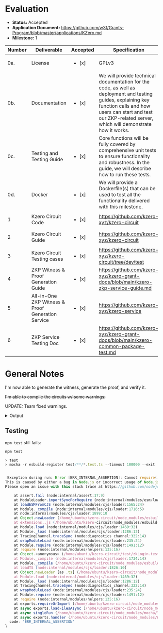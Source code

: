 # Evaluation

- **Status:** Accepted
- **Application Document:** https://github.com/w3f/Grants-Program/blob/master/applications/KZero.md
- **Milestone:** 1

| Number | Deliverable               | Accepted | Specification                                                | Notes |
| ------ | ------------------------- | ------------------------- | ------------------------- | ------------------------------------------------------------ |
| 0a.    | License                   | <ul><li>[x] </li></ul> | GPLv3                                                        |
| 0b.    | Documentation             | <ul><li>[x] </li></ul> | We will provide technical documentation for the code, as well as deployment and testing guides, explaining key function calls and how users can start and test our ZKP-related server, which will demonstrate how it works. |
| 0c.    | Testing and Testing Guide | <ul><li>[x] </li></ul> | Core functions will be fully covered by comprehensive unit tests to ensure functionality and robustness. In the guide, we will describe how to run these tests. |
| 0d.    | Docker                    | <ul><li>[x] </li></ul> | We will provide a Dockerfile(s) that can be used to test all the functionality delivered with this milestone. |
| 1      | Kzero Circuit Code        | <ul><li>[x] </li></ul> | https://github.com/kzero-xyz/kzero-circuit|
| 2      | Kzero Circuit Guide        | <ul><li>[x] </li></ul> | https://github.com/kzero-xyz/kzero-circuit|
| 3      | Kzero Circuit Testing cases | <ul><li>[x] </li></ul> | https://github.com/kzero-xyz/kzero-circuit/tree/dev/test|
| 4      | ZKP Witness & Proof Generation Guide | <ul><li>[x] </li></ul> | https://github.com/kzero-xyz/kzero-grant-docs/blob/main/kzero-zkp-service-guide.md  |
| 5      | All-in-One ZKP Witness & Proof Generation Service| <ul><li>[x] </li></ul> | https://github.com/kzero-xyz/kzero-service |
| 6      | ZKP Service Testing Doc| <ul><li>[x] </li></ul> | https://github.com/kzero-xyz/kzero-grant-docs/blob/main/kzero-common-package-test.md |

# General Notes

I'm now able to generate the witness, generate the proof, and verify it.

~~I'm able to compile the circuits w/ some warnings:~~

UPDATE: Team fixed warnings.

<details>
  <summary>Output</summary>

```ts
circom circuits/zkLogin.circom --r1cs --wasm --sym --c
template instances: 919
non-linear constraints: 1048569
linear constraints: 0
public inputs: 1
private inputs: 2082 (2061 belong to witness)
public outputs: 0
wires: 1020160
labels: 5677224
Written successfully: ./zkLogin.r1cs
Written successfully: ./zkLogin.sym
Written successfully: ./zkLogin_cpp/zkLogin.cpp and ./zkLogin_cpp/zkLogin.dat
Written successfully: ./zkLogin_cpp/main.cpp, circom.hpp, calcwit.hpp, calcwit.cpp, fr.hpp, fr.cpp, fr.asm and Makefile
Written successfully: ./zkLogin_js/zkLogin.wasm
Everything went okay
```
</details>

## Testing

`npm test` still fails:

```ts
npm test

> test
> mocha -r esbuild-register test/**/*.test.ts --timeout 100000 --exit


 Exception during run: Error [ERR_INTERNAL_ASSERTION]: Cannot require() ES Module /home/ubuntu/kzero-circuit/node_modules/chai/chai.js because it is not yet fully loaded. This may be caused by a race condition if the module is simultaneously dynamically import()-ed via Promise.all(). Try await-ing the import() sequentially in a loop instead. (from /home/ubuntu/kzero-circuit/test/zkLogin.test.ts)
This is caused by either a bug in Node.js or incorrect usage of Node.js internals.
Please open an issue with this stack trace at https://github.com/nodejs/node/issues

    at assert.fail (node:internal/assert:17:9)
    at ModuleLoader.importSyncForRequire (node:internal/modules/esm/loader:383:16)
    at loadESMFromCJS (node:internal/modules/cjs/loader:1565:24)
    at Module._compile (node:internal/modules/cjs/loader:1716:5)
    at node:internal/modules/cjs/loader:1899:10
    at Object.newLoader (/home/ubuntu/kzero-circuit/node_modules/esbuild-register/dist/node.js:2262:9)
    at extensions..js (/home/ubuntu/kzero-circuit/node_modules/esbuild-register/dist/node.js:4833:24)
    at Module.load (node:internal/modules/cjs/loader:1469:32)
    at Module._load (node:internal/modules/cjs/loader:1286:12)
    at TracingChannel.traceSync (node:diagnostics_channel:322:14)
    at wrapModuleLoad (node:internal/modules/cjs/loader:235:24)
    at Module.require (node:internal/modules/cjs/loader:1491:12)
    at require (node:internal/modules/helpers:135:16)
    at Object.<anonymous> (/home/ubuntu/kzero-circuit/test/zkLogin.test.ts:2:24)
    at Module._compile (node:internal/modules/cjs/loader:1734:14)
    at Module._compile (/home/ubuntu/kzero-circuit/node_modules/esbuild-register/dist/node.js:2258:26)
    at loadTS (node:internal/modules/cjs/loader:1826:10)
    at Object.newLoader [as .ts] (/home/ubuntu/kzero-circuit/node_modules/esbuild-register/dist/node.js:2262:9)
    at Module.load (node:internal/modules/cjs/loader:1469:32)
    at Module._load (node:internal/modules/cjs/loader:1286:12)
    at TracingChannel.traceSync (node:diagnostics_channel:322:14)
    at wrapModuleLoad (node:internal/modules/cjs/loader:235:24)
    at Module.require (node:internal/modules/cjs/loader:1491:12)
    at require (node:internal/modules/helpers:135:16)
    at exports.requireOrImport (/home/ubuntu/kzero-circuit/node_modules/mocha/lib/nodejs/esm-utils.js:53:16)
    at async exports.loadFilesAsync (/home/ubuntu/kzero-circuit/node_modules/mocha/lib/nodejs/esm-utils.js:100:20)
    at async singleRun (/home/ubuntu/kzero-circuit/node_modules/mocha/lib/cli/run-helpers.js:162:3)
    at async exports.handler (/home/ubuntu/kzero-circuit/node_modules/mocha/lib/cli/run.js:375:5) {
  code: 'ERR_INTERNAL_ASSERTION'
}
```
